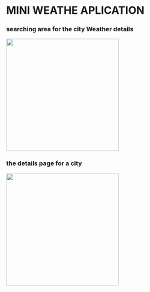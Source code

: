 # MINI WEATHE APLICATION




### searching area for the city Weather details
<img src="img/searchCity" width="300" style="display: inline-block; margin-right: 10px;" />




### the details page for a city 

<img src="img/cityDetails" width="300" style="display: inline-block;" />